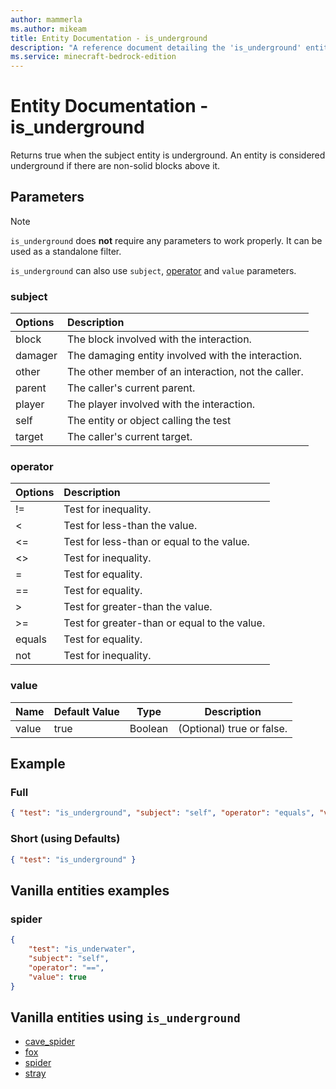 ```yaml
---
author: mammerla
ms.author: mikeam
title: Entity Documentation - is_underground
description: "A reference document detailing the 'is_underground' entity filter"
ms.service: minecraft-bedrock-edition
---
```


# Entity Documentation - is_underground

Returns true when the subject entity is underground. An entity is considered underground if there are non-solid blocks above it.

## Parameters

> [!NOTE]
> `is_underground` does **not** require any parameters to work properly. It can be used as a standalone filter.
>
>`is_underground` can also use `subject`, [operator](../Definitions/NestedTables/operator.md) and `value` parameters.

### subject

| Options| Description |
|:-----------|:-----------|
| block| The block involved with the interaction. |
| damager| The damaging entity involved with the interaction. |
| other| The other member of an interaction, not the caller. |
| parent| The caller's current parent. |
| player| The player involved with the interaction. |
| self| The entity or object calling the test |
| target| The caller's current target. |

### operator

| Options| Description |
|:-----------|:-----------|
| !=| Test for inequality. |
| <| Test for less-than the value. |
| <=| Test for less-than or equal to the value. |
| <>| Test for inequality. |
| =| Test for equality. |
| ==| Test for equality. |
| >| Test for greater-than the value. |
| >=| Test for greater-than or equal to the value. |
| equals| Test for equality. |
| not| Test for inequality. |

### value

|Name |Default Value  |Type  |Description  |
|---------|---------|---------|---------|
|value |true |Boolean |(Optional) true or false. |

## Example

### Full

```json
{ "test": "is_underground", "subject": "self", "operator": "equals", "value": "true"}
```

### Short (using Defaults)

```json
{ "test": "is_underground" }
```

## Vanilla entities examples

### spider

```json
{
    "test": "is_underwater",
    "subject": "self",
    "operator": "==",
    "value": true
}
```

## Vanilla entities using `is_underground`

- [cave_spider](../../../../Source/VanillaBehaviorPack_Snippets/entities/cave_spider.md)
- [fox](../../../../Source/VanillaBehaviorPack_Snippets/entities/fox.md)
- [spider](../../../../Source/VanillaBehaviorPack_Snippets/entities/spider.md)
- [stray](../../../../Source/VanillaBehaviorPack_Snippets/entities/stray.md)
